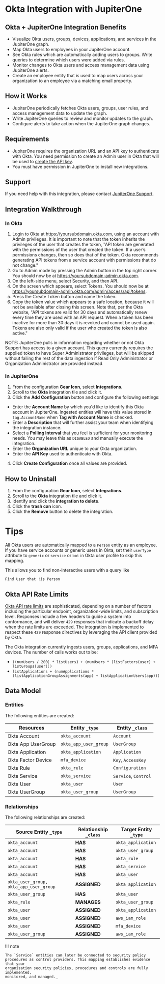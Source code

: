 # Okta Integration with JupiterOne

## Okta + JupiterOne Integration Benefits

*   Visualize Okta users, groups, devices, applications, and services in the
    JupiterOne graph.
*   Map Okta users to employees in your JupiterOne account.
*   See Okta rules which are automatically adding users to groups. Write queries
    to determine which users were added via rules.
*   Monitor changes to Okta users and access management data using JupiterOne
    alerts.
*   Create an employee entity that is used to map users across your organization
    to an employee via a matching email property.

## How it Works

*   JupiterOne periodically fetches Okta users, groups, user rules, and access
    management data to update the graph.
*   Write JupiterOne queries to review and monitor updates to the graph.
*   Configure alerts to take action when the JupiterOne graph changes.

## Requirements

*   JupiterOne requires the organization URL and an API key to authenticate with
    Okta. You need permission to create an Admin user in Okta that will be used to
    [create the API key](https://developer.okta.com/docs/api/getting_started/getting_a_token).
*   You must have permission in JupiterOne to install new integrations.

## Support

If you need help with this integration, please contact
[JupiterOne Support](https://support.jupiterone.io).

## Integration Walkthrough

### In Okta

1.  Login to Okta at <https://yoursubdomain.okta.com>, using an account with Admin
    privileges. It is important to note that the token inherits the privileges of
    the user that creates the token, "API token are generated with the
    permissions of the user that created the token. If a user’s permissions
    changes, then so does that of the token. Okta recommends generating API
    tokens from a service account with permissions that do not change."
2.  Go to Admin mode by pressing the Admin button in the top right corner. You
    should now be at <https://yoursubdomain-admin.okta.com>.
3.  On the left-side menu, select Security, and then API.
4.  On the screen which appears, select Tokens. You should now be at
    <https://yoursubdomain-admin.okta.com/admin/access/api/tokens>.
5.  Press the Create Token button and name the token.
6.  Copy the token value which appears to a safe location, because it will not be
    available after closing this screen. Note that, per the Okta website, "API
    tokens are valid for 30 days and automatically renew every time they are used
    with an API request. When a token has been inactive for more than 30 days it
    is revoked and cannot be used again. Tokens are also only valid if the user
    who created the token is also active."

NOTE: JupiterOne pulls in information regarding whether or not Okta Support has
access to a given account. This query currently requires the supplied token to
have Super Administrator privileges, but will be skipped without failing the
rest of the data ingestion if Read Only Administrator or Organization
Administrator are provided instead.

### In JupiterOne

1.  From the configuration **Gear Icon**, select **Integrations**.
2.  Scroll to the **Okta** integration tile and click it.
3.  Click the **Add Configuration** button and configure the following settings:

*   Enter the **Account Name** by which you'd like to identify this Okta account
    in JupiterOne. Ingested entities will have this value stored in
    `tag.AccountName` when **Tag with Account Name** is checked.
*   Enter a **Description** that will further assist your team when identifying
    the integration instance.
*   Select a **Polling Interval** that you feel is sufficient for your monitoring
    needs. You may leave this as `DISABLED` and manually execute the integration.
*   Enter the **Organization URL** unique to your Okta organization.
*   Enter the **API Key** used to authenticate with Okta.

4.  Click **Create Configuration** once all values are provided.

## How to Uninstall

1.  From the configuration **Gear Icon**, select **Integrations**.
2.  Scroll to the **Okta** integration tile and click it.
3.  Identify and click the **integration to delete**.
4.  Click the **trash can** icon.
5.  Click the **Remove** button to delete the integration.

# Tips

All Okta users are automatically mapped to a `Person` entity as an employee. If
you have service accounts or generic users in Okta, set their `userType`
attribute to `generic` or `service` or `bot` in Okta user profile to skip this
mapping.

This allows you to find non-interactive users with a query like

```j1ql
Find User that !is Person
```

## Okta API Rate Limits

[Okta API rate limits][2] are sophisticated, depending on a number of factors
including the particular endpoint, organization-wide limits, and subscription
level. Responses include a few headers to guide a system into conformance, and
will deliver `429` responses that indicate a backoff delay when the rate limits
are exceeded. The integration is implemented to respect these `429` response
directives by leveraging the API client provided by Okta.

The Okta integration currently ingests users, groups, applications, and MFA
devices. The number of calls works out to be:

*   `((numUsers / 200) * listUsers) + (numUsers * (listFactors(user) + listGroups(user)))`
*   `listApplications + (numApplications * (listApplicationGroupAssignments(app) + listApplicationUsers(app)))`

<!-- {J1_DOCUMENTATION_MARKER_START} -->

<!--
********************************************************************************
NOTE: ALL OF THE FOLLOWING DOCUMENTATION IS GENERATED USING THE
"j1-integration document" COMMAND. DO NOT EDIT BY HAND! PLEASE SEE THE DEVELOPER
DOCUMENTATION FOR USAGE INFORMATION:

https://github.com/JupiterOne/sdk/blob/main/docs/integrations/development.md
********************************************************************************
-->

## Data Model

### Entities

The following entities are created:

| Resources          | Entity `_type`        | Entity `_class`      |
| ------------------ | --------------------- | -------------------- |
| Okta Account       | `okta_account`        | `Account`            |
| Okta App UserGroup | `okta_app_user_group` | `UserGroup`          |
| Okta Application   | `okta_application`    | `Application`        |
| Okta Factor Device | `mfa_device`          | `Key`, `AccessKey`   |
| Okta Rule          | `okta_rule`           | `Configuration`      |
| Okta Service       | `okta_service`        | `Service`, `Control` |
| Okta User          | `okta_user`           | `User`               |
| Okta UserGroup     | `okta_user_group`     | `UserGroup`          |

### Relationships

The following relationships are created:

| Source Entity `_type`                  | Relationship `_class` | Target Entity `_type` |
| -------------------------------------- | --------------------- | --------------------- |
| `okta_account`                         | **HAS**               | `okta_application`    |
| `okta_account`                         | **HAS**               | `okta_user_group`     |
| `okta_account`                         | **HAS**               | `okta_rule`           |
| `okta_account`                         | **HAS**               | `okta_service`        |
| `okta_account`                         | **HAS**               | `okta_user`           |
| `okta_user_group, okta_app_user_group` | **ASSIGNED**          | `okta_application`    |
| `okta_user_group`                      | **HAS**               | `okta_user`           |
| `okta_rule`                            | **MANAGES**           | `okta_user_group`     |
| `okta_user`                            | **ASSIGNED**          | `okta_application`    |
| `okta_user`                            | **ASSIGNED**          | `aws_iam_role`        |
| `okta_user`                            | **ASSIGNED**          | `mfa_device`          |
| `okta_user_group`                      | **ASSIGNED**          | `aws_iam_role`        |

<!--
********************************************************************************
END OF GENERATED DOCUMENTATION AFTER BELOW MARKER
********************************************************************************
-->

<!-- {J1_DOCUMENTATION_MARKER_END} -->

!!! note

    The `Service` entities can later be connected to security policy
    procedures as control providers. This mapping establishes evidence that your
    organization security policies, procedures and controls are fully implemented,
    monitored, and managed._

[1]: https://developer.okta.com/docs/api/getting_started/getting_a_token

[2]: https://developer.okta.com/docs/reference/rate-limits/
 
<!--  jupiterOneDocVersion=2-1-8 -->